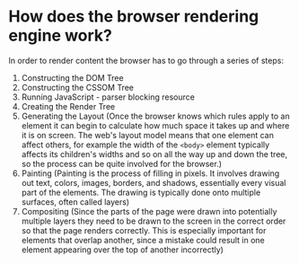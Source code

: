 # How does the browser rendering engine work?

In order to render content the browser has to go through a series of steps:

1. Constructing the DOM Tree
2. Constructing the CSSOM Tree
3. Running JavaScript - parser blocking resource
4. Creating the Render Tree
5. Generating the Layout (Once the browser knows which rules apply to an element it can begin to calculate how much space it takes up and where it is on screen. The web's layout model means that one element can affect others, for example the width of the `<body>` element typically affects its children's widths and so on all the way up and down the tree, so the process can be quite involved for the browser.)
6. Painting (Painting is the process of filling in pixels. It involves drawing out text, colors, images, borders, and shadows, essentially every visual part of the elements. The drawing is typically done onto multiple surfaces, often called layers)
7. Compositing (Since the parts of the page were drawn into potentially multiple layers they need to be drawn to the screen in the correct order so that the page renders correctly. This is especially important for elements that overlap another, since a mistake could result in one element appearing over the top of another incorrectly)